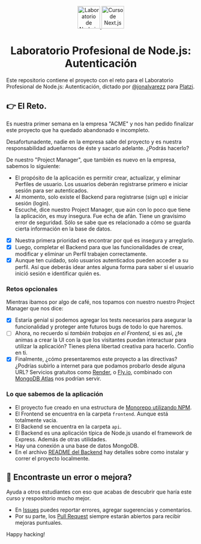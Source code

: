<p align="center">
  <a href="https://platzi.com/cursos/platzi-lab-nodejs-auth/" target="_blank">
    <img alt="Laboratorio de Node.js Auth" src="https://static.platzi.com/media/achievements/piezas-platzi-lab-nodejs-auth-apollo-server-prisma-cms_badge-5995d28d-302e-4bdd-bd86-e49a1b.png" width="60" />
  </a>
  <a href="https://platzi.com/cursos/platzi-lab-nodejs-auth/" target="_blank">
    <img alt="Curso de Next.js con GraphQL" src="https://static.platzi.com/media/achievements/piezas-platzi-lab-nodejs-auth_badge-cbeed361-b95b-439e-a48b-ce024f85384e.png" width="60" />
  </a>
</p>
<h1 align="center">
  Laboratorio Profesional de Node.js: Autenticación
</h1>

Este repositorio contiene el proyecto con el reto para el Laboratorio Profesional de Node.js: Autenticación, dictado por [@jonalvarezz](https://twitter.com/jonalvarezz) para [Platzi](https://platzi.com).

## 👉 El Reto.

Es nuestra primer semana en la empresa "ACME" y nos han pedido finalizar este proyecto que ha quedado abandonado e incompleto.

Desafortunadente, nadie en la empresa sabe del proyecto y es nuestra responsabilidad adueñarnos de éste y sacarlo adelante. ¿Podrás hacerlo?

De nuestro "Project Manager", que también es nuevo en la empresa, sabemos lo siguiente:

- El propósito de la aplicación es permitir crear, actualizar, y eliminar Perfiles de usuario. Los usuarios deberán registrarse primero e iniciar sesión para ser autenticados.
- Al momento, solo existe el Backend para registrarse (sign up) e iniciar sesión (login).
- Escuché, dice nuestro Project Manager, que aún con lo poco que tiene la aplicación, es muy insegura. Fue echa de afán. Tiene un gravísimo error de seguridad. Sólo se sabe que es relacionado a cómo se guarda cierta información en la base de datos.

- [x] Nuestra primera prioridad es encontrar por qué es insegura y arreglarlo.
- [x] Luego, completar el Backend para que las funcionalidades de crear, modificar y eliminar un Perfil trabajen correctamente.
- [x] Aunque ten cuidado, solo usuarios autenticados pueden acceder a su perfil. Así que deberás idear antes alguna forma para saber si el usuario inició sesión e identificar quién es.

### Retos opcionales

Mientras ibamos por algo de café, nos topamos con nuestro nuestro Project Manager que nos dice:

- [x] Estaría genial si podemos agregar los tests necesarios para asegurar la funcionalidad y proteger ante futuros bugs de todo lo que haremos.
- [ ] Ahora, no recuerdo si _también trabajas en el Frontend_, si es así, ¿te animas a crear la UI con la que los visitantes puedan interactuar para utilizar la aplicación? Tienes plena libertad creativa para hacerlo. Confío en ti.
- [x] Finalmente, ¿cómo presentaremos este proyecto a las directivas? ¿Podrías subirlo a internet para que podamos probarlo desde alguna URL? Servicios gratuitos como [Render](https://render.com), o [Fly.io](https://fly.io), combinado con [MongoDB Atlas](https://www.mongodb.com/pricing) nos podrían servir.

### Lo que sabemos de la aplicación

- El proyecto fue creado en una estructura de [Monorepo utilizando NPM](https://docs.npmjs.com/cli/v7/using-npm/workspaces).
- El Frontend se encuentra en la carpeta `frontend`. Aunque está totalmente vacia.
- El Backend se encuentra en la carpeta `api`.
- El Backend es una aplicación típica de Node.js usando el framework de Express. Además de otras utilidades.
- Hay una conexión a una base de datos MongoDB.
- En el archivo [README del Backend](https://github.com/jonalvarezz/platzi-lab-nodejs-auth/tree/challenge/api) hay detalles sobre como instalar y correr el proyecto localmente.

## 🐞 Encontraste un error o mejora?

Ayuda a otros estudiantes con eso que acabas de descubrir que haría este curso y respositorio mucho mejor.

- En [Issues](https://github.com/jonalvarezz/platzi-lab-nodejs-auth/issues/new) puedes reportar errores, agregar sugerencias y comentarios.
- Por su parte, los [Pull Request](https://github.com/jonalvarezz/platzi-lab-nodejs-auth/pulls) siempre estarán abiertos para recibir mejoras puntuales.

Happy hacking!
